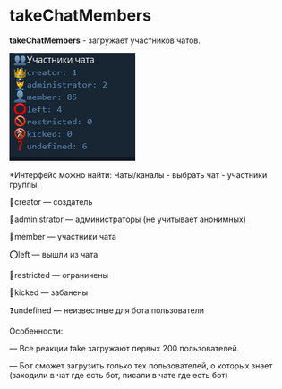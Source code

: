 # takeChatMembers
**takeChatMembers** - загружает участников чатов. 


![](./1.png)

*Интерфейс можно найти: Чаты/каналы - выбрать чат - участники группы.

👑creator — создатель

👮administrator — администраторы (не учитывает анонимных)

👤member — участники чата

⭕️left — вышли из чата

🚫restricted — ограничены

🚷kicked — забанены

❓undefined — неизвестные для бота пользователи

Особенности:

— Все реакции take загружают первых 200 пользователей.

— Бот сможет загрузить только тех пользователей, о которых знает (заходили в чат где есть бот, писали в чате где есть бот)





